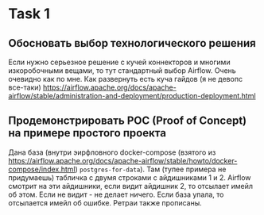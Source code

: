 # Task 1

## Обосновать выбор технологического решения

Если нужно серьезное решение с кучей коннекторов и многими изкоробочными вещами, то тут стандартный выбор Airflow. Очень очевидно как по мне.
Как развернуть есть куча гайдов (я не девопс все-таки) https://airflow.apache.org/docs/apache-airflow/stable/administration-and-deployment/production-deployment.html 

## Продемонстрировать POC (Proof of Concept) на примере простого проекта

Дана база (внутри эирфловного docker-compose (взятого из https://airflow.apache.org/docs/apache-airflow/stable/howto/docker-compose/index.html) `postgres-for-data`).
Там (тупее примера не придумаешь) табличка с двумя строками с айдишниками 1 и 2.
Airflow смотрит на эти айдишники, если видит айдишник 2, то отсылает имейл об этом. Если не видит - не делает ничего.
Если база упала, то отсылается имейл об ошибке. Ретраи также прописаны.
